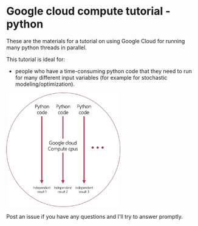 # Google cloud compute tutorial - python

These are the materials for a tutorial on using Google Cloud for running many python threads in parallel.

This tutorial is ideal for:
- people who have a time-consuming python code that they need to run for many different input variables (for example for stochastic modeling/optimization).

<img src="./Tutorial_image.png" width="300" height="300">

Post an issue if you have any questions and I'll try to answer promptly. 
